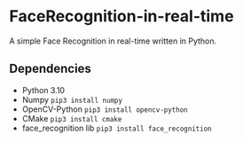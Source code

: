 # FaceRecognition-in-real-time

A simple Face Recognition in real-time written in Python.

## Dependencies

- Python 3.10
- Numpy `pip3 install numpy`
- OpenCV-Python `pip3 install opencv-python`
- CMake `pip3 install cmake`
- face_recognition lib `pip3 install face_recognition`
